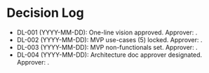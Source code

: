 # Decision Log

- DL-001 (YYYY-MM-DD): One-line vision approved. Approver: <name>.
- DL-002 (YYYY-MM-DD): MVP use-cases (5) locked. Approver: <name>.
- DL-003 (YYYY-MM-DD): MVP non-functionals set. Approver: <name>.
- DL-004 (YYYY-MM-DD): Architecture doc approver designated. Approver: <name>.
